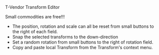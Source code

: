 T-Vendor Transform Editor

Small commodities are free!!!

- The position, rotation and scale can all be reset from small buttons to the right of each field.
- Snap the selected transforms to the down-direction 
- Set a random rotation from small buttons to the right of rotation field.
- Copy and paste local Transform from the Transform's context menu.